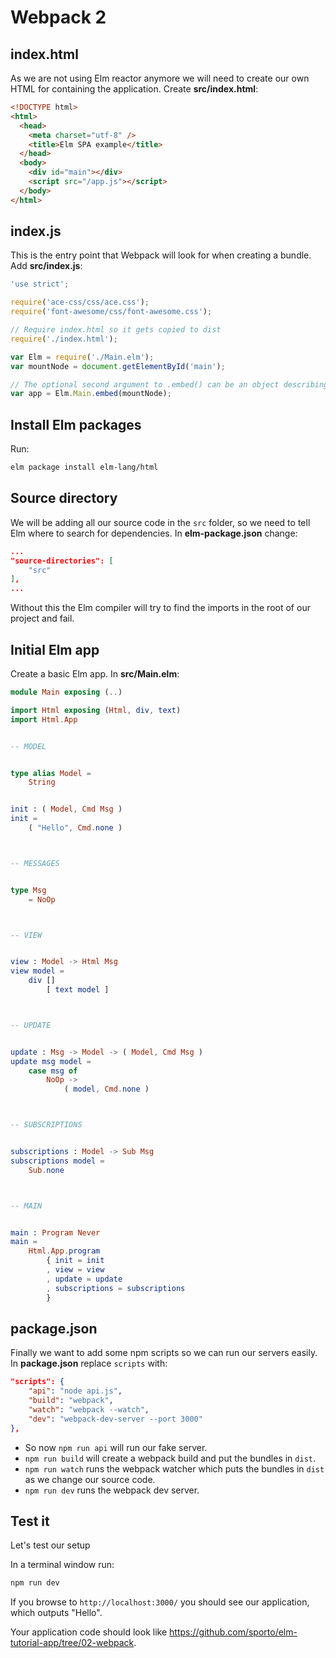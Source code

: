 # Webpack 2

## index.html

As we are not using Elm reactor anymore we will need to create our own HTML for containing the application. Create __src/index.html__:

```html
<!DOCTYPE html>
<html>
  <head>
    <meta charset="utf-8" />
    <title>Elm SPA example</title>
  </head>
  <body>
    <div id="main"></div>
    <script src="/app.js"></script>
  </body>
</html>
```

## index.js

This is the entry point that Webpack will look for when creating a bundle. Add __src/index.js__:

```js
'use strict';

require('ace-css/css/ace.css');
require('font-awesome/css/font-awesome.css');

// Require index.html so it gets copied to dist
require('./index.html');

var Elm = require('./Main.elm');
var mountNode = document.getElementById('main');

// The optional second argument to .embed() can be an object describing the data we need to start a program, i.e. a userID or some token
var app = Elm.Main.embed(mountNode);
```

## Install Elm packages

Run:

```bash
elm package install elm-lang/html
```

## Source directory

We will be adding all our source code in the `src` folder, so we need to tell Elm where to search for dependencies. In __elm-package.json__ change:

```json
...
"source-directories": [
    "src"
],
...
```

Without this the Elm compiler will try to find the imports in the root of our project and fail.

## Initial Elm app

Create a basic Elm app. In __src/Main.elm__:

```elm
module Main exposing (..)

import Html exposing (Html, div, text)
import Html.App


-- MODEL


type alias Model =
    String


init : ( Model, Cmd Msg )
init =
    ( "Hello", Cmd.none )



-- MESSAGES


type Msg
    = NoOp



-- VIEW


view : Model -> Html Msg
view model =
    div []
        [ text model ]



-- UPDATE


update : Msg -> Model -> ( Model, Cmd Msg )
update msg model =
    case msg of
        NoOp ->
            ( model, Cmd.none )



-- SUBSCRIPTIONS


subscriptions : Model -> Sub Msg
subscriptions model =
    Sub.none



-- MAIN


main : Program Never
main =
    Html.App.program
        { init = init
        , view = view
        , update = update
        , subscriptions = subscriptions
        }
```

## package.json

Finally we want to add some npm scripts so we can run our servers easily. In __package.json__ replace `scripts` with:

```json
"scripts": {
    "api": "node api.js",
    "build": "webpack",
    "watch": "webpack --watch",
    "dev": "webpack-dev-server --port 3000"
},
```

- So now `npm run api` will run our fake server.
- `npm run build` will create a webpack build and put the bundles in `dist`.
- `npm run watch` runs the webpack watcher which puts the bundles in `dist` as we change our source code.
- `npm run dev` runs the webpack dev server.

## Test it

Let's test our setup

In a terminal window run:

```bash
npm run dev
```

If you browse to `http://localhost:3000/` you should see our application, which outputs "Hello".

Your application code should look like <https://github.com/sporto/elm-tutorial-app/tree/02-webpack>.
